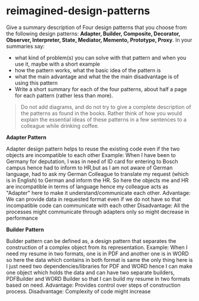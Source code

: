 # reimagined-design-patterns

Give a summary description of Four design patterns that you choose from the following design patterns: **Adapter,  Builder, Composite, Decorator, Observer, Interpreter, State, Mediator, Memento, Prototype, Proxy**. In your summaries say:

- what kind of problem(s) you can solve with that pattern and when you use it, maybe with a short example
- how the pattern works, what the basic idea of the pattern is
- what the main advantage and what the the main disadvantage is of using this pattern
- Write a short summary for each of the four patterns, about half a page for each pattern (rather less than more). 

> Do not add diagrams, and do not try to give a complete description of the patterns as found in the books. Rather think of how you would explain the essential ideas of these patterns in a few sentences to a colleague while drinking coffee.

**Adapter Pattern**

 Adapter design pattern helps to reuse the existing code even if the two objects are incompatible to each other
 Example: When I have been to Germany for deputation, I was in need of ID card for entering to Bosch campus hence had to inform to HR,but as I am not aware of German language, had to ask my German Colleague to translate my request (which is in English) to German and inform the HR. 
 So here the objects me and HR are incompatible in terms of language hence my colleague acts as "Adapter" here to make it understand/communicate each other. 
 Advantage:
 We can provide data in requested format even if we do not have so that incompatible code can communicate with each other
 Disadvantage:
 All the processes might communicate through adapters only so might decrease in performance
 
**Builder Pattern**

 Builder pattern can be defined as, a design pattern that separates the construction of a complex object from its representation.
 Example: When I need my resume in two formats, one is in PDF and another one is in WORD so here the data which contains in both format is same
 the only thing here is I just need two dependencies/libraries for PDF and WORD hence I can make one object which holds the data and can have two separate
 builders, PDFBuilder and WORD Builder so that I can build my resume in two formats based on need.
 Advantage:
 Provides control over steps of construction process.
 Disadvantage:
 Complexity of code might increase 
